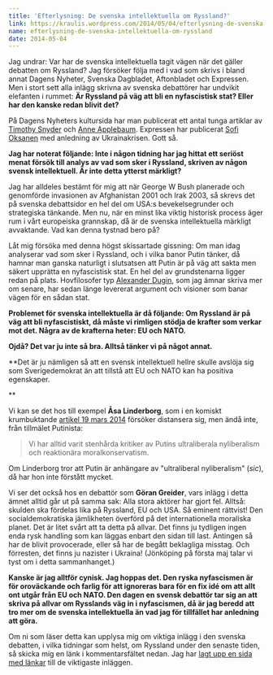```yaml
---
title: 'Efterlysning: De svenska intellektuella om Ryssland?'
link: https://kraulis.wordpress.com/2014/05/04/efterlysning-de-svenska-intellektuella-om-ryssland/
name: efterlysning-de-svenska-intellektuella-om-ryssland
date: 2014-05-04
---
```

Jag undrar: Var har de svenska intellektuella tagit vägen när det gäller debatten om Ryssland? Jag försöker följa med i vad som skrivs i bland annat Dagens Nyheter, Svenska Dagbladet, Aftonbladet och Expressen. Men i stort sett alla inlägg skrivna av svenska debattörer har undvikit elefanten i rummet: **Är Ryssland på väg att bli en nyfascistisk stat? Eller har den kanske redan blivit det?**

På Dagens Nyheters kultursida har man publicerat ett antal tunga artiklar av [Timothy Snyder](http://www.dn.se/kultur-noje/kulturdebatt/nar-propagandans-dimridaer-banade-vag-for-kriget/) och [Anne Applebaum](http://www.dn.se/kultur-noje/kulturdebatt/svarvunna-slaget-om-sanningen/). Expressen har publicerat [Sofi Oksanen](http://www.expressen.se/kultur/toppnyheter-/svik-oss-inte-igen/) med anledning av Ukrainakrisen. Gott så.

**Jag har noterat följande: Inte i någon tidning har jag hittat ett seriöst menat försök till analys av vad som sker i Ryssland, skriven av någon svensk intellektuell. Är inte detta ytterst märkligt?**



Jag har alldeles bestämt för mig att när George W Bush planerade och genomförde invasionen av Afghanistan 2001 och Irak 2003, så skrevs det på svenska debattsidor en hel del om USA:s bevekelsegrunder och strategiska tänkande. Men nu, när en minst lika viktig historisk process äger rum i vårt europeiska grannskap, då är de svenska intellektuella märkligt avvaktande. Vad kan denna tystnad bero på?

Låt mig försöka med denna högst skissartade gissning: Om man idag analyserar vad som sker i Ryssland, och i vilka banor Putin tänker, då hamnar man ganska naturligt i slutsatsen att Putin är på väg att sakta men säkert upprätta en nyfascistisk stat. En hel del av grundstenarna ligger redan på plats. Hovfilosofer typ [Alexander Dugin](http://en.wikipedia.org/wiki/Aleksandr_Dugin), som jag ämnar skriva mer om senare, har sedan länge levererat argument och visioner som banar vägen för en sådan stat.

**Problemet för svenska intellektuella är då följande: Om Ryssland är på väg att bli nyfascistiskt, då måste vi rimligen stödja de krafter som verkar mot det. Några av de krafterna heter: EU och NATO.**

**Ojdå? Det var ju inte så bra. Alltså tänker vi på något annat.**

**Det är ju nämligen så att en svensk intellektuell hellre skulle avslöja sig som Sverigedemokrat än att tillstå att EU och NATO kan ha positiva egenskaper.

**

Vi kan se det hos till exempel **Åsa Linderborg**, som i en komiskt krumbuktande [artikel 19 mars 2014](http://www.aftonbladet.se/kultur/kronikorer/linderborg/article18571565.ab) försöker distansera sig, men ändå inte, från tillmälet Putinista:

> Vi har alltid varit stenhårda kritiker av Putins ultraliberala nyliberalism och reaktionära moralkonservatism.

Om Linderborg tror att Putin är anhängare av "ultraliberal nyliberalism" (*sic*), då har hon inte förstått mycket.

Vi ser det också hos en debattör som **Göran Greider**, vars inlägg i detta ämnet alltid går ut på samma sak: Alla stora aktörer har gjort fel. Alltså: skulden ska fördelas lika på Ryssland, EU och USA. Så eminent rättvist! Den socialdemokratiska jämlikheten överförd på det internationella moraliska planet. Det är litet svårt att ta detta på allvar. Det finns ju tydligen ingen enda rysk handling som kan läggas enbart den sidan till last. Antingen så har de blivit provocerade, eller så har de begått beklagliga misstag. Och förresten, det finns ju nazister i Ukraina! (Jönköping på första maj talar vi tyst om i detta sammanhanget.)

**Kanske är jag alltför cynisk. Jag hoppas det. Den ryska nyfascismen är för oroväckande och farlig för att ignoreras bara för en fix idé om att allt ont utgår från EU och NATO. Den dagen en svensk debattör tar sig an att skriva på allvar om Rysslands väg in i nyfascismen, då är jag beredd att tro mer om de svenska intellektuella än vad jag för tillfället har anledning att göra.**

Om ni som läser detta kan upplysa mig om viktiga inlägg i den svenska debatten, i vilka tidningar som helst, om Ryssland under den senaste tiden, så skicka mig en länk i kommentarsfältet nedan. Jag har [lagt upp en sida med länkar](/posts/) till de viktigaste inläggen.

